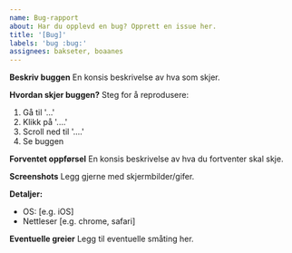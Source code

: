 ```yaml
---
name: Bug-rapport
about: Har du opplevd en bug? Opprett en issue her.
title: '[Bug]'
labels: 'bug :bug:'
assignees: bakseter, boaanes
---
```


**Beskriv buggen**
En konsis beskrivelse av hva som skjer.

**Hvordan skjer buggen?**
Steg for å reprodusere:

1. Gå til '...'
2. Klikk på '....'
3. Scroll ned til '....'
4. Se buggen

**Forventet oppførsel**
En konsis beskrivelse av hva du fortventer skal skje.

**Screenshots**
Legg gjerne med skjermbilder/gifer.

**Detaljer:**

-   OS: [e.g. iOS]
-   Nettleser [e.g. chrome, safari]

**Eventuelle greier**
Legg til eventuelle småting her.
